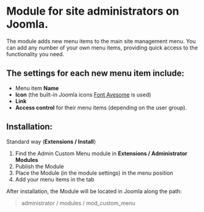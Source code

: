 # Module for site administrators on Joomla.

The module adds new menu items to the main site management menu. You can add any number of your own menu items, providing quick access to the functionality you need.

## The settings for each new menu item include:
- Menu item **Name**
- **Icon** (the built-in Joomla icons [Font Avesome](https://fontawesome.com/icons) is used)
- **Link**
- **Access control** for their menu items (depending on the user group).

## Installation:
Standard way (**Extensions / Install**)
1. Find the Admin Custom Menu module in **Extensions / Administrator Modules**
2. Publish the Module
3. Place the Module (in the module settings) in the menu position
4. Add your menu items in the tab

After installation, the Module will be located in Joomla along the path: 

> administrator / modules / mod_custom_menu
